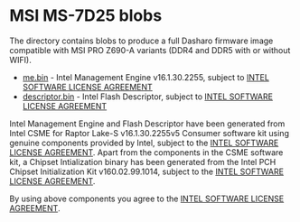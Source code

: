# MSI MS-7D25 blobs

The directory contains blobs to produce a full Dasharo firmware image
compatible with MSI PRO Z690-A variants (DDR4 and DDR5 with or without WIFI).

* [me.bin](me.bin) - Intel Management Engine v16.1.30.2255, subject to
  [INTEL SOFTWARE LICENSE AGREEMENT](../../licenses/pv%20intel%20obl%20software%20license%20agreement%2011.2.2017.pdf)
* [descriptor.bin](descriptor.bin) - Intel Flash Descriptor, subject to
  [INTEL SOFTWARE LICENSE AGREEMENT](../../licenses/pv%20intel%20obl%20software%20license%20agreement%2011.2.2017.pdf)

Intel Management Engine and Flash Descriptor have been generated from Intel
CSME for Raptor Lake-S v16.1.30.2255v5 Consumer software kit using genuine
components provided by Intel, subject to the [INTEL SOFTWARE LICENSE AGREEMENT](../../licenses/pv%20intel%20obl%20software%20license%20agreement%2011.2.2017.pdf).
Apart from the components in the CSME software kit, a Chipset Intialization
binary has been generated from the Intel PCH Chipset Initialization Kit
v160.02.99.1014, subject to the [INTEL SOFTWARE LICENSE AGREEMENT](../../licenses/pv%20intel%20obl%20software%20license%20agreement%2011.2.2017.pdf).

By using above components you agree to the
[INTEL SOFTWARE LICENSE AGREEMENT](../../licenses/pv%20intel%20obl%20software%20license%20agreement%2011.2.2017.pdf).
